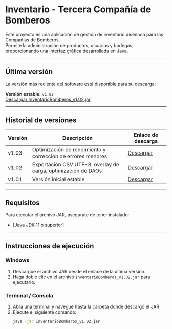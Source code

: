 # Inventario - Tercera Compañía de Bomberos

Este proyecto es una aplicación de gestión de inventario diseñada para las Compañías de Bomberos.  
Permite la administración de productos, usuarios y bodegas, proporcionando una interfaz gráfica desarrollada en Java.

---

## Última versión
La versión más reciente del software está disponible para su descarga:

**Versión estable:** `v1.02`  
[Descargar InventarioBomberos_v1.02.jar](https://github.com/Pixuh/Inventario-Tercera-Compa-ia/releases/download/v1.02/InventarioBomberos_v1.02.jar)

---

## Historial de versiones
| Versión | Descripción | Enlace de descarga |
|----------|--------------|--------------------|
| v1.03 | Optimización de rendimiento y corrección de errores menores | [Descargar](https://raw.githubusercontent.com/Pixuh/Inventario-Tercera-Compa-ia/main/release/inventarioBomberos%20v1.03.jar) |
| v1.02 | Exportación CSV UTF-8, overlay de carga, optimización de DAOs | [Descargar](https://github.com/Pixuh/Inventario-Tercera-Compa-ia/releases/download/v1.02/InventarioBomberos_v1.02.jar) |
| v1.01 | Versión inicial estable | [Descargar](https://github.com/Pixuh/Inventario-Tercera-Compa-ia/releases/download/v1.01/InventarioBomberos_v1.01.jar) |

---

## Requisitos
Para ejecutar el archivo JAR, asegúrate de tener instalado:

- [Java JDK 11 o superior]

---

## Instrucciones de ejecución

### Windows
1. Descargue el archivo JAR desde el enlace de la última versión.
2. Haga doble clic en el archivo `InventarioBomberos_v1.02.jar` para ejecutarlo.

### Terminal / Consola
1. Abra una terminal y navegue hasta la carpeta donde descargó el JAR.
2. Ejecute el siguiente comando:
   ```bash
   java -jar InventarioBomberos_v1.02.jar

